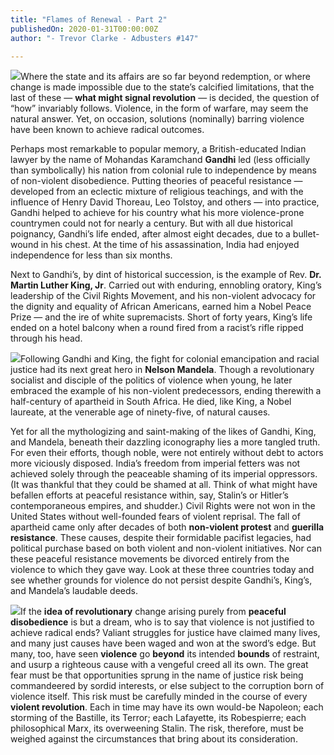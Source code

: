 ```yaml
---
title: "Flames of Renewal - Part 2"
publishedOn: 2020-01-31T00:00:00Z
author: "- Trevor Clarke - Adbusters #147"

---
```


![](/images/articles/5e38995336abc6bda325959f_mahatma_gandhi_1000x563_1.jpg)Where the state and its affairs are so far beyond redemption, or where change is made impossible due to the state’s calcified limitations, that the last of these — **what might signal revolution** — is decided, the question of “how” invariably follows. Violence, in the form of warfare, may seem the natural answer. Yet, on occasion, solutions (nominally) barring violence have been known to achieve radical outcomes.

Perhaps most remarkable to popular memory, a British-educated Indian lawyer by the name of Mohandas Karamchand **Gandhi** led (less officially than symbolically) his nation from colonial rule to independence by means of non-violent disobedience. Putting theories of peaceful resistance — developed from an eclectic mixture of religious teachings, and with the influence of Henry David Thoreau, Leo Tolstoy, and others — into practice, Gandhi helped to achieve for his country what his more violence-prone countrymen could not for nearly a century. But with all due historical poignancy, Gandhi’s life ended, after almost eight decades, due to a bullet-wound in his chest. At the time of his assassination, India had enjoyed independence for less than six months.

Next to Gandhi’s, by dint of historical succession, is the example of Rev. **Dr. Martin Luther King, Jr**. Carried out with enduring, ennobling oratory, King’s leadership of the Civil Rights Movement, and his non-violent advocacy for the dignity and equality of African Americans, earned him a Nobel Peace Prize — and the ire of white supremacists. Short of forty years, King’s life ended on a hotel balcony when a round fired from a racist’s rifle ripped through his head.

![](/images/articles/5f0774566e20689be34c5ca4_martin_luther_king_1000x563_1.jpg)Following Gandhi and King, the fight for colonial emancipation and racial justice had its next great hero in **Nelson Mandela**. Though a revolutionary socialist and disciple of the politics of violence when young, he later embraced the example of his non-violent predecessors, ending therewith a half-century of apartheid in South Africa. He died, like King, a Nobel laureate, at the venerable age of ninety-five, of natural causes.

Yet for all the mythologizing and saint-making of the likes of Gandhi, King, and Mandela, beneath their dazzling iconography lies a more tangled truth. For even their efforts, though noble, were not entirely without debt to actors more viciously disposed. India’s freedom from imperial fetters was not achieved solely through the peaceable shaming of its imperial oppressors. (It was thankful that they could be shamed at all. Think of what might have befallen efforts at peaceful resistance within, say, Stalin’s or Hitler’s contemporaneous empires, and shudder.) Civil Rights were not won in the United States without well-founded fears of violent reprisal. The fall of apartheid came only after decades of both **non-violent protest** and **guerilla resistance**. These causes, despite their formidable pacifist legacies, had political purchase based on both violent and non-violent initiatives. Nor can these peaceful resistance movements be divorced entirely from the violence to which they gave way. Look at these three countries today and see whether grounds for violence do not persist despite Gandhi’s, King’s, and Mandela’s laudable deeds.

![](/images/articles/5f07746b9cdcfb80b2493657_mandela_1000x563_1.jpg)If the **idea of revolutionary** change arising purely from **peaceful disobedience** is but a dream, who is to say that violence is not justified to achieve radical ends? Valiant struggles for justice have claimed many lives, and many just causes have been waged and won at the sword’s edge. But many, too, have seen **violence** go **beyond** its intended **bounds** of restraint, and usurp a righteous cause with a vengeful creed all its own. The great fear must be that opportunities sprung in the name of justice risk being commandeered by sordid interests, or else subject to the corruption born of violence itself. This risk must be carefully minded in the course of every **violent revolution**. Each in time may have its own would-be Napoleon; each storming of the Bastille, its Terror; each Lafayette, its Robespierre; each philosophical Marx, its overweening Stalin. The risk, therefore, must be weighed against the circumstances that bring about its consideration.